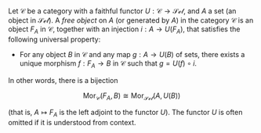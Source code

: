Let $\mathcal{C}$ be a category with a faithful functor $U: \mathcal{C} \to \mathcal{Set}$, and $A$ a set (an object in $\mathcal{Set}$). A *free object* on $A$ (or generated by $A$) in the category $\mathcal{C}$ is an object $F_A$ in $\mathcal{C}$, together with an injection $i: A \to U(F_A)$, that satisfies the following universal property:

- For any object $B$ in $\mathcal{C}$ and any map $g: A \to U(B)$ of sets, there exists a unique morphism $f: F_A \to B$ in $\mathcal{C}$ such that $g = U(f) \circ i$.

In other words, there is a bijection

$$
\mathrm{Mor}_{\mathcal{C}} (F_{A}, B) \cong \mathrm{Mor}_{\mathcal{Set}}(A, U(B))
$$

(that is, $A \mapsto F_A$ is the left adjoint to the functor $U$). The functor $U$ is often omitted if it is understood from context.

